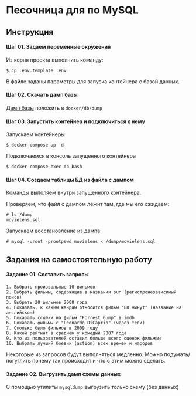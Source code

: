 # Песочница для по MySQL

## Инструкция

#### Шаг 01. Задаем переменные окружения

Из корня проекта выполнить команду:
```
$ cp .env.template .env
``` 
В файле заданы параметры для запуска контейнера с базой данных.

#### Шаг 02. Скачать дамп базы

[Дамп базы](https://yadi.sk/d/DUbsyDvkNZ9Pfw) положить в `docker/db/dump`

#### Шаг 03. Запустить контейнер и подключиться к нему

Запускаем контейнеры
```
$ docker-compose up -d
```
Подключаемся в консоль запущенного контейнера
```
$ docker-compose exec db bash
```

#### Шаг 04. Создаем таблицы БД из файла с дампом

Команды выполяем внутри запущенного контейнера.

Проверяем, что файл с дампом лежит там, где мы его ожидаем:
```
# ls /dump
movielens.sql
```

Запускаем восстановление из дампа:
```
# mysql -uroot -prootpswd movielens < /dump/movielens.sql
```

## Задания на самостоятельную работу

#### Задание 01. Составить запросы

    1. Выбрать произвольные 10 фильмов
    2. Выбрать фильмы, содержащие в названии sun (регистронезависимый поиск)
    3. Выбрать 20 фильмов 2008 года
    4. Показать, к каким жанрам относится фильм "88 минут" (название на английском)
    5. Показать ссылки на фильм "Forrest Gump" в imdb  
    6. Показать фильмы с "Leonardo DiCaprio" (через теги)
    7. Сколько было фильмов в 2009 году
    8. Какой рейтинг в среднем у комедий 2007 года
    9. Кто из пользователей оставил больше всего оценок фильмам
    10. Выбрать лучший боевик (action) всех времен и народов

Некоторые из запросов будут выполняться медленно. Можно подумать/погуглить почему так происходит и что с этим можно сделать.

#### Задание 02. Выгрузить дамп схемы данных

С помощью утилиты `mysqldump` выгрузить только схему (без данных)


